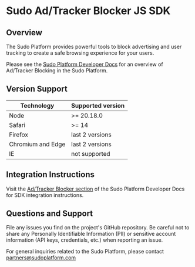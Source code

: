 # Sudo Ad/Tracker Blocker JS SDK

## Overview

The Sudo Platform provides powerful tools to block advertising and user tracking to create a safe browsing experience for your users.

Please see the [Sudo Platform Developer Docs](https://docs.sudoplatform.com) for an overview of Ad/Tracker Blocking in the Sudo Platform.

## Version Support

| Technology        | Supported version |
| ----------------- | ----------------- |
| Node              | >= 20.18.0        |
| Safari            | >= 14             |
| Firefox           | last 2 versions   |
| Chromium and Edge | last 2 versions   |
| IE                | not supported     |

## Integration Instructions

Visit the [Ad/Tracker Blocker section](https://docs.sudoplatform.com/guides/ad-tracker-blocker) of the Sudo Platform Developer Docs for SDK integration instructions.

## Questions and Support

File any issues you find on the project's GitHub repository. Be careful not to share any Personally Identifiable Information (PII) or sensitive account information (API keys, credentials, etc.) when reporting an issue.

For general inquiries related to the Sudo Platform, please contact [partners@sudoplatform.com](mailto:partners@sudoplatform.com)
